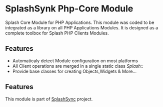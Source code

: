 # SplashSynk Php-Core Module
Splash Core Module for PHP Applications.
This module was coded to be integrated as a library on all PHP Applications Modules.
It is designed as a complete toolbox for Splash PHP Clients Modules.  

## Features
- Automaticaly detect Module configuration on most platforms 
- All Client operations are merged in a single static class *Splash::*
- Provide base classes for creating Objects,Widgets & More...

## Features
This module is part of [SplashSync](https://splashsync.com) project.
